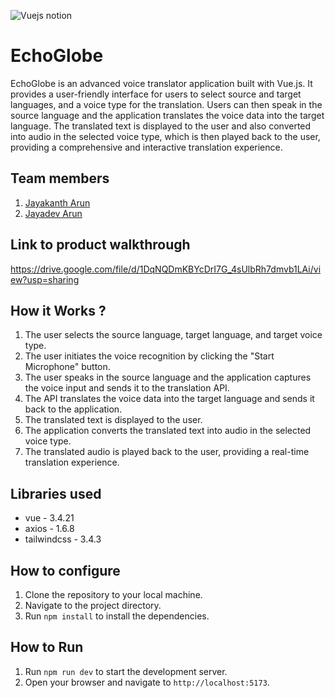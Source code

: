 ![Vuejs notion](https://github.com/TH-Activities/saturday-hack-night-template/assets/117498997/b879ba9f-2057-431b-99db-e86a0010b1ea)

# EchoGlobe
EchoGlobe is an advanced voice translator application built with Vue.js. It provides a user-friendly interface for users to select source and target languages, and a voice type for the translation. Users can then speak in the source language and the application translates the voice data into the target language. The translated text is displayed to the user and also converted into audio in the selected voice type, which is then played back to the user, providing a comprehensive and interactive translation experience.

## Team members
1. [Jayakanth Arun](https://github.com/JAYAKANTHARUN)
2. [Jayadev Arun](https://github.com/JayadevArun)

## Link to product walkthrough
https://drive.google.com/file/d/1DqNQDmKBYcDrI7G_4sUlbRh7dmvb1LAi/view?usp=sharing

## How it Works ?
1. The user selects the source language, target language, and target voice type.
2. The user initiates the voice recognition by clicking the "Start Microphone" button.
3. The user speaks in the source language and the application captures the voice input and sends it to the translation API.
4. The API translates the voice data into the target language and sends it back to the application.
5. The translated text is displayed to the user.
6. The application converts the translated text into audio in the selected voice type.
7. The translated audio is played back to the user, providing a real-time translation experience.

## Libraries used
- vue - 3.4.21
- axios - 1.6.8
- tailwindcss - 3.4.3

## How to configure
1. Clone the repository to your local machine.
2. Navigate to the project directory.
3. Run `npm install` to install the dependencies.

## How to Run
1. Run `npm run dev` to start the development server.
2. Open your browser and navigate to `http://localhost:5173`.
